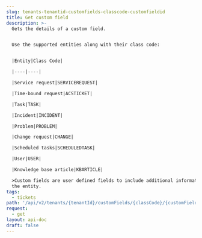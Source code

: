 ```yaml
---
slug: tenants-tenantid-customfields-classcode-customfieldid
title: Get custom field
description: >-
  Gets the details of a custom field.


  Use the supported entities along with their class code:


  |Entity|Class Code|

  |----|----|

  |Service request|SERVICEREQUEST|

  |Time-bound request|ACSTICKET|

  |Task|TASK|

  |Incident|INCIDENT|

  |Problem|PROBLEM|

  |Change request|CHANGE|

  |Scheduled tasks|SCHEDULEDTASK|

  |User|USER|

  |Knowledge base article|KBARTICLE|

  >Custom fields are user defined fields to include additional information of
  the entity.
tags:
  - tickets
path: '/api/v2/tenants/{tenantId}/customFields/{classCode}/{customFieldId}'
request:
  - get
layout: api-doc
draft: false
---
```

